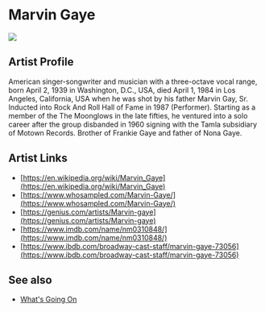 # Marvin Gaye

![](../../asssets/artists/Marvin_Gaye.png)

## Artist Profile

American singer-songwriter and musician with a three-octave vocal range, born April 2, 1939 in Washington, D.C., USA, died April 1, 1984 in Los Angeles, California, USA when he was shot by his father Marvin Gay, Sr.
Inducted into Rock And Roll Hall of Fame in 1987 (Performer). Starting as a member of the The Moonglows in the late fifties, he ventured into a solo career after the group disbanded in 1960 signing with the Tamla subsidiary of Motown Records.
Brother of Frankie Gaye and father of Nona Gaye.

## Artist Links

- [https://en.wikipedia.org/wiki/Marvin_Gaye](https://en.wikipedia.org/wiki/Marvin_Gaye)
- [https://www.whosampled.com/Marvin-Gaye/](https://www.whosampled.com/Marvin-Gaye/)
- [https://genius.com/artists/Marvin-gaye](https://genius.com/artists/Marvin-gaye)
- [https://www.imdb.com/name/nm0310848/](https://www.imdb.com/name/nm0310848/)
- [https://www.ibdb.com/broadway-cast-staff/marvin-gaye-73056](https://www.ibdb.com/broadway-cast-staff/marvin-gaye-73056)


## See also

- [What's Going On](Marvin_Gaye-Whats_Going_On.md)
